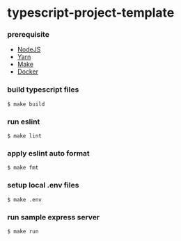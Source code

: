 # typescript-project-template

### prerequisite
- [NodeJS](https://nodejs.org/en/download/)
- [Yarn](https://classic.yarnpkg.com/lang/en/docs/install/#mac-stable)
- [Make](https://www.gnu.org/software/make/)
- [Docker](https://docs.docker.com/engine/install/)

### build typescript files
    $ make build

### run eslint
    $ make lint

### apply eslint auto format
    $ make fmt

### setup local .env files
    $ make .env

### run sample express server
    $ make run